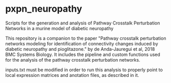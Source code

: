 # pxpn_neuropathy
Scripts for the generation and analysis of Pathway Crosstalk Perturbation Networks in a murine model of diabetic neuropathy

This repository is a companion to the paper "Pathway crosstalk perturbation networks modeling for identification of connectivity changes induced by diabetic neuropathy and pioglitazone." by de Anda-Jauregui et al, 2018 BMC Systems Biology. It includes the pipeline and custom functions used for the analysis of the pathway crosstalk perturbation networks. 

inputs.txt must be modified in order to run this analysis to properly point to local expression matrices and anotation files, as described in it. 

